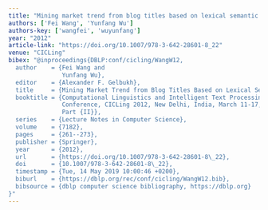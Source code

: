 ```yaml
---
title: "Mining market trend from blog titles based on lexical semantic similarity"
authors: ['Fei Wang', 'Yunfang Wu']
authors-key: ['wangfei', 'wuyunfang']
year: "2012"
article-link: "https://doi.org/10.1007/978-3-642-28601-8_22"
venue: "CICLing"
bibex: "@inproceedings{DBLP:conf/cicling/WangW12,
  author    = {Fei Wang and
               Yunfang Wu},
  editor    = {Alexander F. Gelbukh},
  title     = {Mining Market Trend from Blog Titles Based on Lexical Semantic Similarity},
  booktitle = {Computational Linguistics and Intelligent Text Processing - 13th International
               Conference, CICLing 2012, New Delhi, India, March 11-17, 2012, Proceedings,
               Part {II}},
  series    = {Lecture Notes in Computer Science},
  volume    = {7182},
  pages     = {261--273},
  publisher = {Springer},
  year      = {2012},
  url       = {https://doi.org/10.1007/978-3-642-28601-8\_22},
  doi       = {10.1007/978-3-642-28601-8\_22},
  timestamp = {Tue, 14 May 2019 10:00:46 +0200},
  biburl    = {https://dblp.org/rec/conf/cicling/WangW12.bib},
  bibsource = {dblp computer science bibliography, https://dblp.org}
}"
---
```

